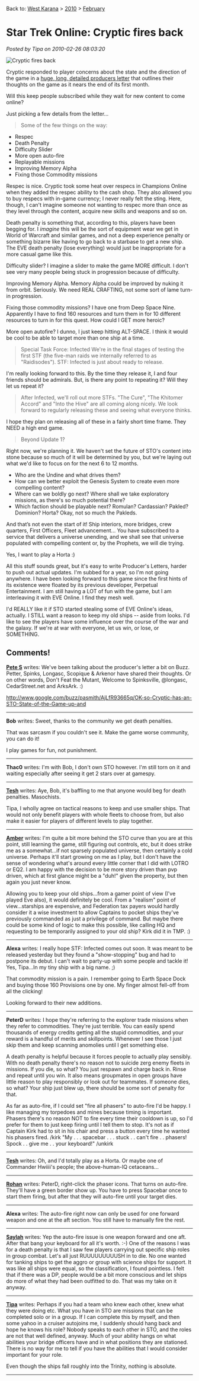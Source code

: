 Back to: [West Karana](/posts/westkarana.md) > [2010](/posts/2010/westkarana.md) > [February](./westkarana.md)
# Star Trek Online: Cryptic fires back

*Posted by Tipa on 2010-02-26 08:03:20*

![](../../../uploads/2010/02/cryptichq.png "Cryptic fires back")

Cryptic responded to player concerns about the state and the direction of the game in a [huge, long, detailed producers letter](http://www.startrekonline.com/node/1182) that outlines their thoughts on the game as it nears the end of its first month.

Will this keep people subscribed while they wait for new content to come online?

Just picking a few details from the letter...


> Some of the few things on the way: 

 * Respec
 * Death Penalty
 * Difficulty Slider
 * More open auto-fire
 * Replayable missions
 * Improving Memory Alpha
 * Fixing those Commodity missions




Respec is nice. Cryptic took some heat over respecs in Champions Online when they added the respec ability to the cash shop. They also allowed you to buy respecs with in-game currency; I never really felt the sting. Here, though, I can't imagine someone not wanting to respec more than once as they level through the content, acquire new skills and weapons and so on. 

Death penalty is something that, according to this, players have been begging for. I *imagine* this will be the sort of equipment wear we get in World of Warcraft and similar games, and not a deep experience penalty or something bizarre like having to go back to a starbase to get a new ship. The EVE death penalty (lose everything) would just be inappropriate for a more casual game like this.

Difficulty slider? I imagine a slider to make the game MORE difficult. I don't see very many people being stuck in progression because of difficulty.

Improving Memory Alpha. Memory Alpha could be improved by nuking it from orbit. Seriously. We need REAL CRAFTING, not some sort of lame turn-in progression.

Fixing those commodity missions? I have one from Deep Space Nine. Apparently I have to find 160 resources and turn them in for 10 different resources to turn in for this quest. How could I GET more heroic?

More open autofire? I dunno, I just keep hitting ALT-SPACE. I think it would be cool to be able to target more than one ship at a time.


> Special Task Force: Infected
We're in the final stages of testing the first STF (the five-man raids we internally referred to as "Raidisodes"). STF: Infected is just about ready to release. 




I'm really looking forward to this. By the time they release it, I and four friends should be admirals. But, is there any point to repeating it? Will they let us repeat it?


> After Infected, we'll roll out more STFs. "The Cure", "The Khitomer Accord" and "Into the Hive" are all coming along nicely. We look forward to regularly releasing these and seeing what everyone thinks. 



I hope they plan on releasing all of these in a fairly short time frame. They NEED a high end game.


> Beyond Update 1?

Right now, we're planning it. We haven't set the future of STO's content into stone because so much of it will be determined by you, but we're laying out what we'd like to focus on for the next 6 to 12 months.

 * Who are the Undine and what drives them?
 * How can we better exploit the Genesis System to create even more compelling content?
 * Where can we boldly go next? Where shall we take exploratory missions, as there's so much potential there?
 * Which faction should be playable next? Romulan? Cardassian? Pakled? Dominion? Horta? Okay, not so much the Pakleds.

And that’s not even the start of it! Ship interiors, more bridges, crew quarters, First Officers, Fleet advancement... You have subscribed to a service that delivers a universe unending, and we shall see that universe populated with compelling content or, by the Prophets, we will die trying. 



Yes, I want to play a Horta :) 

All this stuff sounds great, but it's easy to write Producer's Letters, harder to push out actual updates. I'm subbed for a year, so I'm not going anywhere. I have been looking forward to this game since the first hints of its existence were floated by its previous developer, Perpetual Entertainment. I am still having a LOT of fun with the game, but I am interleaving it with EVE Online. I find they mesh well.

I'd REALLY like it if STO started stealing some of EVE Online's ideas, actually. I STILL want a reason to keep my old ships -- aside from looks. I'd like to see the players have some influence over the course of the war and the galaxy. If we're at war with everyone, let us win, or lose, or SOMETHING.

## Comments!

**[Pete S](http://dragonchasers.com)** writes: We've been talking about the producer's letter a bit on Buzz. Petter, Spinks, Longasc, Scopique & Arkenor have shared their thoughts. Or on other words, Don't Feat the Mutant, Welcome to Spinksville, @longasc, CedarStreet.net and ArksArk. :)

http://www.google.com/buzz/pasmith/AjLfR93665q/OK-so-Cryptic-has-an-STO-State-of-the-Game-up-and

---

**Bob** writes: Sweet, thanks to the community we get death penalties. 

That was sarcasm if you couldn't see it. Make the game worse community, you can do it!

I play games for fun, not punishment.

---

**Thac0** writes: I'm with Bob, I don't own STO however. I'm still torn on it and waiting especially after seeing it get 2 stars over at gamespy.

---

**[Tesh](http://tishtoshtesh.wordpress.com)** writes: Aye, Bob, it's baffling to me that anyone would beg for death penalties. Masochists.

Tipa, I wholly agree on tactical reasons to keep and use smaller ships. That would not only benefit players with whole fleets to choose from, but also make it easier for players of different levels to play together.

---

**[Amber](http://ambernight.org)** writes: I'm quite a bit more behind the STO curve than you are at this point, still learning the game, still figuring out controls, etc, but it does strike me as a somewhat...if not sparsely populated universe, then certainly a cold universe. Perhaps it'll start growing on me as I play, but I don't have the sense of wondering what's around every little corner that I did with LOTRO or EQ2. I am happy with the decision to be more story driven than pvp driven, which at first glance might be a "duh!" given the property, but then again you just never know.

Allowing you to keep your old ships...from a gamer point of view (I've played Eve also), it would definitely be cool. From a "realism" point of view...starships are expensive, and Federation tax payers would hardly consider it a wise investment to allow Captains to pocket ships they've previously commanded as just a privilege of command. But maybe there could be some kind of logic to make this possible, like calling HQ and requesting to be temporarily assigned to your old ship? Kirk did it in TMP. :)

---

**Alexa** writes: I really hope STF: Infected comes out soon. It was meant to be released yesterday but they found a "show-stopping" bug and had to postpone its debut. I can't wait to party-up with some people and tackle it! Yes, Tipa...In my tiny ship with a big name. ;)

That commodity mission is a pain. I remember going to Earth Space Dock and buying those 160 Provisions one by one. My finger almost fell-off from all the clicking!

Looking forward to their new additions.

---

**PeterD** writes: I hope they're referring to the explorer trade missions when they refer to commodities. They're just terrible. You can easily spend thousands of energy credits getting all the stupid commodities, and your reward is a handful of merits and skillpoints. Whenever I see those I just skip them and keep scanning anomolies until I get something else.

A death penalty is helpful because it forces people to actually play sensibly. With no death penalty there's no reason not to suicide zerg enemy fleets in missions. If you die, so what? You just respawn and charge back in. Rinse and repeat until you win. It also means groupmates in open groups have little reason to play responsibly or look out for teammates. If someone dies, so what? Your ship just blew up, there should be some sort of penalty for that.

As far as auto-fire, if I could set "fire all phasers" to auto-fire I'd be happy. I like managing my torpedoes and mines because timing is important. Phasers there's no reason NOT to fire every time their cooldown is up, so I'd prefer for them to just keep firing until I tell them to stop. It's not as if Captain Kirk had to sit in his chair and press a button every time he wanted his phasers fired. /kirk "My . . . spacebar . . . stuck . . can't fire . . phasers! Spock . . give me . . your keyboard!" /unkirk

---

**[Tesh](http://tishtoshtesh.wordpress.com/)** writes: Oh, and I'd totally play as a Horta. Or maybe one of Commander Hwiiii's people; the above-human-IQ cetaceans...

---

**[Rohan](http://blessingofkings.blogspot.com)** writes: PeterD, right-click the phaser icons. That turns on auto-fire. They'll have a green border show up. You have to press Spacebar once to start them firing, but after that they will auto-fire until your target dies.

---

**Alexa** writes: The auto-fire right now can only be used for one forward weapon and one at the aft section. You still have to manually fire the rest.

---

**[Saylah](http://notadiary.typepad.com/mysticworlds)** writes: Yep the auto-fire issue is one weapon forward and one aft. After that bang your keyboard for all it's worth. :-) One of the reasons I was for a death penalty is that I saw few players carrying out specific ship roles in group combat. Let's all just RUUUUUUUUUSH in to die. No one wanted for tanking ships to get the aggro or group with science ships for support. It was like all ships were equal, so the classification, I found pointless. I felt that if there was a DP, people would be a bit more conscious and let ships do more of what they had been outfitted to do. That was my take on it anyway.

---

**[Tipa](https://chasingdings.com)** writes: Perhaps if you had a team who knew each other, knew what they were doing etc. What you have in STO are missions that can be completed solo or in a group. If I can complete this by myself, and then some yahoo in a cruiser autojoins me, I suddenly should hang back and hope he knows his role? Nobody speaks to each other in STO, and the roles are not that well defined, anyway. Much of your ability hangs on what abilities your bridge officers have and in what positions they are stationed. There is no way for me to tell if you have the abilities that I would consider important for your role.

Even though the ships fall roughly into the Trinity, nothing is absolute.

---

